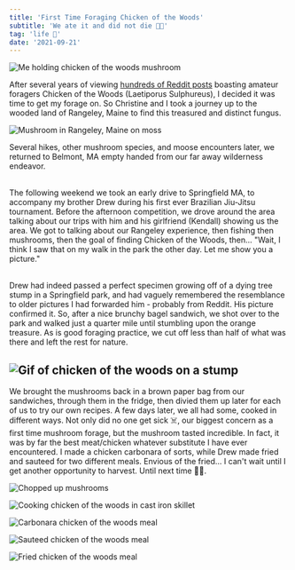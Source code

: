 ```yaml
---
title: 'First Time Foraging Chicken of the Woods'
subtitle: 'We ate it and did not die 🐔🌳'
tag: 'life 🌴'
date: '2021-09-21'
---
```


![Me holding chicken of the woods mushroom](/images/posts/first-foraged-chicken-of-the-woods/cotw.png 'Man holding a mushroom')

After several years of viewing [hundreds of Reddit posts](https://www.reddit.com/r/foraging/search/?q=chicken%20of%20the%20woods&restrict_sr=1) boasting amateur foragers Chicken of the Woods (Laetiporus Sulphureus), I decided it was time to get my forage on. So Christine and I took a journey up to the wooded land of Rangeley, Maine to find this treasured and distinct fungus.

![Mushroom in Rangeley, Maine on moss](/images/posts/first-foraged-chicken-of-the-woods/rangeley-shroom.jpg 'Mossy mushroom')

Several hikes, other mushroom species, and moose encounters later, we returned to Belmont, MA empty handed from our far away wilderness endeavor.

\
The following weekend we took an early drive to Springfield MA, to accompany my brother Drew during his first ever Brazilian Jiu-Jitsu tournament. Before the afternoon competition, we drove around the area talking about our trips with him and his girlfriend (Kendall) showing us the area. We got to talking about our Rangeley experience, then fishing then mushrooms, then the goal of finding Chicken of the Woods, then... "Wait, I think I saw that on my walk in the park the other day. Let me show you a picture."

\
Drew had indeed passed a perfect specimen growing off of a dying tree stump in a Springfield park, and had vaguely remembered the resemblance to older pictures I had forwarded him - probably from Reddit. His picture confirmed it. So, after a nice brunchy bagel sandwich, we shot over to the park and walked just a quarter mile until stumbling upon the orange treasure. As is good foraging practice, we cut off less than half of what was there and left the rest for nature.

## ![Gif of chicken of the woods on a stump](/images/posts/first-foraged-chicken-of-the-woods/chickenofwoods.gif 'Gif of chicken of the woods on a stump')

We brought the mushrooms back in a brown paper bag from our sandwiches, through them in the fridge, then divied them up later for each of us to try our own recipes. A few days later, we all had some, cooked in different ways. Not only did no one get sick ☠️, our biggest concern as a first time mushroom forage, but the mushroom tasted incredible. In fact, it was by far the best meat/chicken whatever substitute I have ever encountered. I made a chicken carbonara of sorts, while Drew made fried and sauteed for two different meals. Envious of the fried... I can't wait until I get another opportunity to harvest. Until next time 🐔🌳.

![Chopped up mushrooms](/images/posts/first-foraged-chicken-of-the-woods/chopped-up-chicken.jpg 'Chopped up mushrooms')

![Cooking chicken of the woods in cast iron skillet](/images/posts/first-foraged-chicken-of-the-woods/in-da-pot.jpg 'Cooking chicken of the woods in cast iron skillet')

![Carbonara chicken of the woods meal](/images/posts/first-foraged-chicken-of-the-woods/yum.jpg 'Carbonara chicken of the woods meal')

![Sauteed chicken of the woods meal](/images/posts/first-foraged-chicken-of-the-woods/sauteed.jpg 'Sauteed chicken of the woods meal')

![Fried chicken of the woods meal](/images/posts/first-foraged-chicken-of-the-woods/fried.png 'Fried chicken of the woods meal')
